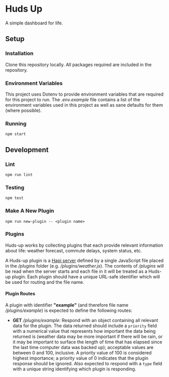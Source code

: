 # Huds Up

A simple dashboard for life.

## Setup

### Installation

Clone this repository locally. All packages required are included in the repository.

### Environment Variables

This project uses Dotenv to provide environment variables that are required for this project to run. The _.env.example_ file contains a list of the environment variables used in this project as well as sane defaults for them (where possible).

### Running

`npm start`

## Development

### Lint

`npm run lint`

### Testing

`npm test`

### Make A New Plugin

`npm run new-plugin -- <plugin name>`

### Plugins

Huds-up works by collecting plugins that each provide relevant information about life: weather forecast, commute delays, system status, etc.

A Huds-up plugin is a [Hapi server](http://hapijs.com/api#server) defined by a single JavaScript file placed in the _/plugins_ folder (e.g. _/plugins/weather.js_). The contents of _/plugins_ will be read when the server starts and each file in it will be treated as a Huds-up plugin. Each plugin should have a unique URL-safe identifier which will be used for routing and the file name.

#### Plugin Routes

A plugin with identifier **"example"** (and therefore file name _/plugins/example_) is expected to define the following routes:

* **GET** _/plugins/example_: Respond with an object containing all relevant data for the plugin. The data returned should include a `priority` field with a numerical value that represents how important the data being returned is (weather data may be more important if there will be rain, or it may be important to surface the length of time that has elapsed since the last time computer data was backed up); acceptable values are between 0 and 100, inclusive. A priority value of 100 is considered highest importance; a priority value of 0 indicates that the plugin response should be ignored. Also expected to respond with a `type` field with a unique string identifying which plugin is responding.
